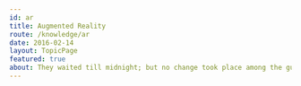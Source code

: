 ```yaml
---
id: ar
title: Augmented Reality
route: /knowledge/ar
date: 2016-02-14
layout: TopicPage
featured: true
about: They waited till midnight; but no change took place among the guards.
---
```

